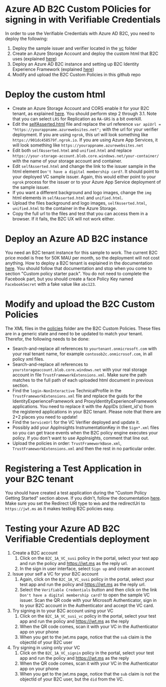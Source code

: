 # Azure AD B2C Custom POlicies for signing in with Verifiable Credentials

In order to use the Verifiable Credentials with Azure AD B2C, you need to deploy the following:

1. Deploy the sample issuer and verifier located in the [vc](/vc) folder
1. Create an Azure Storage Account and deploy the custom html that B2C uses (explained [here](https://docs.microsoft.com/en-us/azure/active-directory-b2c/customize-ui-with-html?pivots=b2c-user-flow#2-create-an-azure-blob-storage-account))
1. Deploy an Azure AD B2C instance and setting up B2C Identity Experience Framework (explained [here](https://docs.microsoft.com/en-us/azure/active-directory-b2c/custom-policy-get-started))
1. Modify and upload the B2C Custom Policies in this github repo

# Deploy the custom html

- Create an Azure Storage Account and CORS enable it for your B2C tenant, as explained [here](https://docs.microsoft.com/en-us/azure/active-directory-b2c/customize-ui-with-html?pivots=b2c-user-flow#2-create-an-azure-blob-storage-account). You should perform step 2 through 3.1. Note that you can select `LRS` for Replication as `RA-GRS` is a bit overkill.
- Edit the [selfAsserted.html](/b2c/html/selfAsserted.html) file and replace the url reference `var apiUrl = "https://yourappname.azurewebsites.net";` with the url for your verifier deployment.
If you are using `ngrok`, this url will look something like `https://901dc458579f.ngrok.io`. If you are using Azure App Services, it will look something like `https://yourappname.azurewebsites.net` 
- Edit both `selfAsserted.html` and `unified.html` and replace `https://your-storage-account.blob.core.windows.net/your-container/` with the name of your storage account and container.
- Edit `selfAsserted.html` and change the link to the issuer sample in the html element `Don't have a digital membership card?`. It should point to your deployed VC sample issuer. Again, this would either point to your `ngrok` process for the issuer or to your Azure App Service deployment of the sample issuer.  
- If you want a different background and logo images, change the `img` html elements in `selfAsserted.html` and `unified.html`. 
- Upload the files background and logo images, `selfAsserted.html`, `unified.html` to the container in the Azure Storage.
- Copy the full url to the files and test that you can access them in a browser. If it fails, the B2C UX will not work either.

# Deploy an Azure AD B2C instance

You need an B2C tenant instance for this sample to work. The current B2C price model is free for 50K MAU per month, so the deployment will not cost anything. How to deploy a B2C tenant is explained in the documentation [here](https://docs.microsoft.com/en-us/azure/active-directory-b2c/custom-policy-get-started). You should follow that documentation and stop when you come to section "Custom policy starter pack". You do not need to complete the Facebook part, but you should create a face Policy Key named `FacebookSecret` with a fake value like `abc123`.

# Modify and upload the B2C Custom Policies

The XML files in the [policies](/policies) folder are the B2C Custom Policies. These files are in a generic state and need to be updated to match your tenant. Therefor, the following needs to be done:

- Search-and-replace all references to `yourtenant.onmicrosoft.com` with your real tenant name, for example `contosob2c.onmicrosof.com`, in all policy xml files.
- Search-and-replace all references to `yourstorageaccount.blob.core.windows.net` with your real storage account in file `TrustFrameworkExtensions.xml`. Make sure the path matches to the full path of each uploaded html document in previous section.
- Find the `login-NonInteractive` TechnicalProfile in the `TrustFrameworkExtensions.xml` file and replace the guids for the IdentityExperienceFramework and ProxyIdentityExperienceFramework applications. You need to replace it with the AppIDs (client_id's) from the registered applications in your B2C tenant. Please note that there are 2+2 places you need to update!
- Find the `ServiceUrl` for the VC Verifier deployed and update it.
- Possibly add your AppInsights InstrumentationKey in the `Sign*.xml` files so you can get trace events when the B2C policy engine executes your policy. If you don't want to use AppInsights, comment that line out.
- Upload the policies in order: `TrustFrameworkBase.xml`, `TrustFrameworkExtensions.xml` and then the rest in no particular order.
 
# Registering a Test Application in your B2C tenant

You should have created a test application during the "Custom Policy Getting Started" section above. If you didn't, follow the documentation [here](https://docs.microsoft.com/en-us/azure/active-directory-b2c/tutorial-register-applications?tabs=app-reg-ga). Make sure you set the Redirect URI type to `Web` and the redirectUri to `https://jwt.ms` as it makes testing B2C policies easy.

# Testing your Azure AD B2C Verifiable Credentials deployment

1. Create a B2C account
    1. Click on the `B2C_1A_VC_susi` policy in the portal, select your test app and run the policy and https://jwt.ms as the reply url.
    1. In the sign in user interface, select `Sign up` and create an account
1. Issue your self a VC for your B2C account
    1. Again, click on the `B2C_1A_VC_susi` policy in the portal, select your test app and run the policy and https://jwt.ms as the reply url.
    1. Select the `Verifiable Credentials` button and then click on the link `Don't have a digital membership card?` to open the sample VC issuer. Scan the QR code with your Microsoft Authenticator, sign in to your B2C account in the Authenticator and accept the VC card. 
1. Try signing in to your B2C account using your VC
    1. Click on the `B2C_1A_VC_susi_vc`  policy in the portal, select your test app and run the policy and https://jwt.ms as the reply 
    1. When the QR code comes, scan it with your VC in the Authenticator app on your phone
    1. When you get to the jwt.ms page, notice that the `sub` claim is the objectId of your B2C user
1. Try signing in using only your VC
    1. Click on the `B2C_1A_VC_signin`  policy in the portal, select your test app and run the policy and https://jwt.ms as the reply 
    1. When the QR code comes, scan it with your VC in the Authenticator app on your phone
    1. When you get to the jwt.ms page, notice that the `sub` claim is not the objectId of your B2C user, but the `did` from the VC.